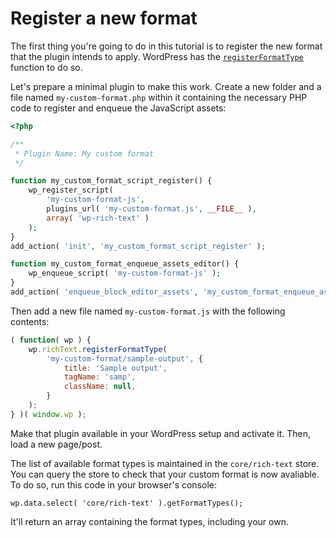 # Register a new format

The first thing you're going to do in this tutorial is to register the new format that the plugin intends to apply. WordPress has the [`registerFormatType`](/packages/rich-text/README.md#registerFormatType) function to do so.

Let's prepare a minimal plugin to make this work. Create a new folder and a file named `my-custom-format.php` within it containing the necessary PHP code to register and enqueue the JavaScript assets:

```php
<?php

/**
 * Plugin Name: My custom format
 */

function my_custom_format_script_register() {
	wp_register_script(
		'my-custom-format-js',
		plugins_url( 'my-custom-format.js', __FILE__ ),
		array( 'wp-rich-text' )
	);
}
add_action( 'init', 'my_custom_format_script_register' );

function my_custom_format_enqueue_assets_editor() {
	wp_enqueue_script( 'my-custom-format-js' );
}
add_action( 'enqueue_block_editor_assets', 'my_custom_format_enqueue_assets_editor' );
```

Then add a new file named `my-custom-format.js` with the following contents:

```js
( function( wp ) {
	wp.richText.registerFormatType(
		'my-custom-format/sample-output', {
			title: 'Sample output',
			tagName: 'samp',
			className: null,
		}
	);
} )( window.wp );
```

Make that plugin available in your WordPress setup and activate it. Then, load a new page/post. 

The list of available format types is maintained in the `core/rich-text` store. You can query the store to check that your custom format is now avaliable. To do so, run this code in your browser's console:

	wp.data.select( 'core/rich-text' ).getFormatTypes();

It'll return an array containing the format types, including your own.
